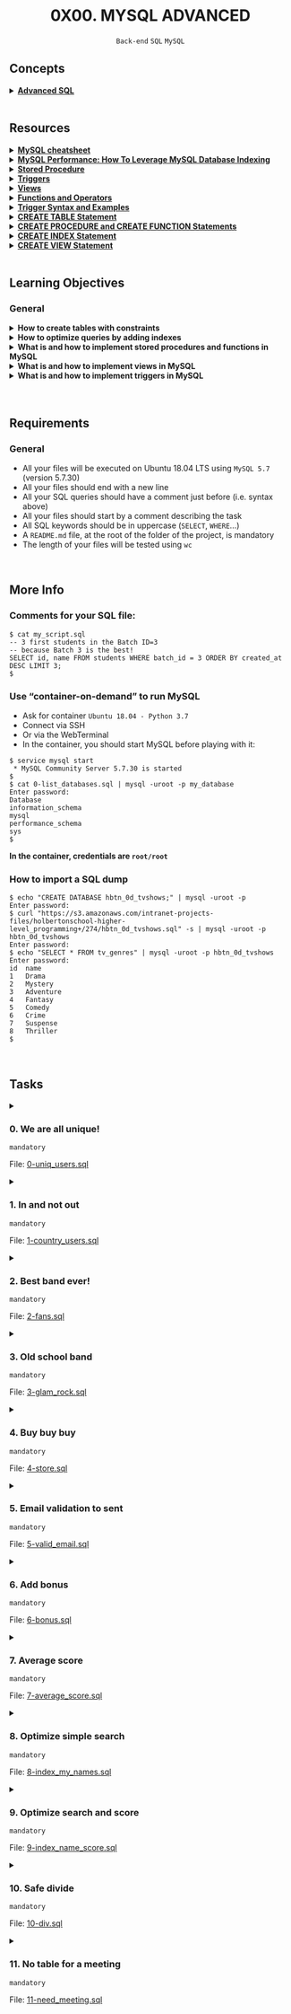 <h1 align="center"><b>0X00. MYSQL ADVANCED</b></h1>
<div align="center"><code>Back-end</code> <code>SQL</code> <code>MySQL</code></div>

## Concepts
<details>
<summary><b><a href="https://intranet.alxswe.com/concepts/555">Advanced SQL</a></b></summary><br>


<br><p align="center">※※※※※※※※※※※※</p><br>
</details>

<!-- <br>
<hr>
<h3><a href=>Notes</a></h3>
<hr> -->


<!--==================================================-->
<br>

## Resources
<details>
<summary><b><a href="https://devhints.io/mysql">MySQL cheatsheet</a></b></summary><br>


<br><p align="center">※※※※※※※※※※※※</p><br>
</details>


<details>
<summary><b><a href="https://intranet.alxswe.com/rltoken/2GJbZ48zRPA70o2YhTdH7g">MySQL Performance: How To Leverage MySQL Database Indexing</a></b></summary><br>


<br><p align="center">※※※※※※※※※※※※</p><br>
</details>


<details>
<summary><b><a href="https://intranet.alxswe.com/rltoken/K180X2OCzb6gzPngjn-EIg">Stored Procedure</a></b></summary><br>


<br><p align="center">※※※※※※※※※※※※</p><br>
</details>


<details>
<summary><b><a href="https://intranet.alxswe.com/rltoken/cJ1qA4o-rRm4rWIsqYKSZg">Triggers</a></b></summary><br>


<br><p align="center">※※※※※※※※※※※※</p><br>
</details>


<details>
<summary><b><a href="https://intranet.alxswe.com/rltoken/vHg1z3UAOcWMvOt8xZHeiA">Views</a></b></summary><br>


<br><p align="center">※※※※※※※※※※※※</p><br>
</details>


<details>
<summary><b><a href="https://intranet.alxswe.com/rltoken/g-c1m6iljScpi4LeqxBRqQ">Functions and Operators</a></b></summary><br>


<br><p align="center">※※※※※※※※※※※※</p><br>
</details>


<details>
<summary><b><a href="https://intranet.alxswe.com/rltoken/gLVwKjQfRL0Jr_nWqAS7VQ">Trigger Syntax and Examples</a></b></summary><br>


<br><p align="center">※※※※※※※※※※※※</p><br>
</details>


<details>
<summary><b><a href="https://intranet.alxswe.com/rltoken/X789nJ22H6HVh1uCQPl0lg">CREATE TABLE Statement</a></b></summary><br>


<br><p align="center">※※※※※※※※※※※※</p><br>
</details>


<details>
<summary><b><a href="https://intranet.alxswe.com/rltoken/mfrWMt1KL3NHXblJykMgZg">CREATE PROCEDURE and CREATE FUNCTION Statements</a></b></summary><br>


<br><p align="center">※※※※※※※※※※※※</p><br>
</details>


<details>
<summary><b><a href="https://intranet.alxswe.com/rltoken/oCu8Rg9WfKyF4BhTt8dZGQ">CREATE INDEX Statement</a></b></summary><br>


<br><p align="center">※※※※※※※※※※※※</p><br>
</details>


<details>
<summary><b><a href="https://intranet.alxswe.com/rltoken/FEZNlZFKZmD1ISnLINkCwQ">CREATE VIEW Statement</a></b></summary><br>


<br><p align="center">※※※※※※※※※※※※</p><br>
</details>



<!--==================================================-->
<br>

## Learning Objectives
<h3>General</h3>

<details>
<summary><b><a href=" "> </a>How to create tables with constraints</b></summary><br>


<br><p align="center">※※※※※※※※※※※※</p><br>
</details>


<details>
<summary><b><a href=" "> </a>How to optimize queries by adding indexes</b></summary><br>


<br><p align="center">※※※※※※※※※※※※</p><br>
</details>


<details>
<summary><b><a href=" "> </a>What is and how to implement stored procedures and functions in MySQL</b></summary><br>


<br><p align="center">※※※※※※※※※※※※</p><br>
</details>


<details>
<summary><b><a href=" "> </a>What is and how to implement views in MySQL</b></summary><br>


<br><p align="center">※※※※※※※※※※※※</p><br>
</details>


<details>
<summary><b><a href=" "> </a>What is and how to implement triggers in MySQL</b></summary><br>


<br><p align="center">※※※※※※※※※※※※</p><br>
</details>



<br>

<!--==================================================-->
<br>

## Requirements
<h3>General</h3>

- All your files will be executed on Ubuntu 18.04 LTS using <code>MySQL 5.7</code> (version 5.7.30)
- All your files should end with a new line
- All your SQL queries should have a comment just before (i.e. syntax above)
- All your files should start by a comment describing the task
- All SQL keywords should be in uppercase (<code>SELECT</code>, <code>WHERE</code>…)
- A <code>README.md</code> file, at the root of the folder of the project, is mandatory
- The length of your files will be tested using <code>wc</code>

<!--==================================================-->
<br>

## More Info
<h3>Comments for your SQL file:</h3>

<pre><code>$ cat my_script.sql
-- 3 first students in the Batch ID=3
-- because Batch 3 is the best!
SELECT id, name FROM students WHERE batch_id = 3 ORDER BY created_at DESC LIMIT 3;
$
</code></pre>

<h3>Use “container-on-demand” to run MySQL</h3>

<ul>
<li>Ask for container <code>Ubuntu 18.04 - Python 3.7</code></li>
<li>Connect via SSH</li>
<li>Or via the WebTerminal</li>
<li>In the container, you should start MySQL before playing with it:</li>
</ul>

<pre><code>$ service mysql start
 * MySQL Community Server 5.7.30 is started
$
$ cat 0-list_databases.sql | mysql -uroot -p my_database
Enter password: 
Database
information_schema
mysql
performance_schema
sys
$
</code></pre>

<strong>In the container, credentials are <code>root/root</code></strong>

<h3>How to import a SQL dump</h3>

<pre><code>$ echo "CREATE DATABASE hbtn_0d_tvshows;" | mysql -uroot -p
Enter password: 
$ curl "https://s3.amazonaws.com/intranet-projects-files/holbertonschool-higher-level_programming+/274/hbtn_0d_tvshows.sql" -s | mysql -uroot -p hbtn_0d_tvshows
Enter password: 
$ echo "SELECT * FROM tv_genres" | mysql -uroot -p hbtn_0d_tvshows
Enter password: 
id  name
1   Drama
2   Mystery
3   Adventure
4   Fantasy
5   Comedy
6   Crime
7   Suspense
8   Thriller
$
</code></pre>


<!--==================================================-->
<br>

## Tasks
<details>
<summary>

### 0. We are all unique!
`mandatory`

File: [0-uniq_users.sql]()
</summary>

<p>Write a SQL script that creates a table <code>users</code> following these requirements:</p>

<ul>
<li>With these attributes:

<ul>
<li><code>id</code>, integer, never null, auto increment and primary key</li>
<li><code>email</code>, string (255 characters), never null and unique</li>
<li><code>name</code>, string (255 characters)</li>
</ul></li>
<li>If the table already exists, your script should not fail</li>
<li>Your script can be executed on any database</li>
</ul>

<p><strong>Context:</strong>
<em>Make an attribute unique directly in the table schema will enforced your business rules and avoid bugs in your application</em></p>

<pre><code>bob@dylan:~$ echo "SELECT * FROM users;" | mysql -uroot -p holberton
Enter password: 
ERROR 1146 (42S02) at line 1: Table 'holberton.users' doesn't exist
bob@dylan:~$ 
bob@dylan:~$ cat 0-uniq_users.sql | mysql -uroot -p holberton
Enter password: 
bob@dylan:~$ 
bob@dylan:~$ echo 'INSERT INTO users (email, name) VALUES ("bob@dylan.com", "Bob");' | mysql -uroot -p holberton
Enter password: 
bob@dylan:~$ echo 'INSERT INTO users (email, name) VALUES ("sylvie@dylan.com", "Sylvie");' | mysql -uroot -p holberton
Enter password: 
bob@dylan:~$ echo 'INSERT INTO users (email, name) VALUES ("bob@dylan.com", "Jean");' | mysql -uroot -p holberton
Enter password: 
ERROR 1062 (23000) at line 1: Duplicate entry 'bob@dylan.com' for key 'email'
bob@dylan:~$ 
bob@dylan:~$ echo "SELECT * FROM users;" | mysql -uroot -p holberton
Enter password: 
id  email   name
1   bob@dylan.com   Bob
2   sylvie@dylan.com    Sylvie
bob@dylan:~$ 
</code></pre>


</details>

<details>
<summary>

### 1. In and not out
`mandatory`

File: [1-country_users.sql]()
</summary>

<p>Write a SQL script that creates a table <code>users</code> following these requirements:</p>

<ul>
<li>With these attributes:

<ul>
<li><code>id</code>, integer, never null, auto increment and primary key</li>
<li><code>email</code>, string (255 characters), never null and unique</li>
<li><code>name</code>, string (255 characters)</li>
<li><code>country</code>, enumeration of countries: <code>US</code>, <code>CO</code> and <code>TN</code>, never null (= default will be the first element of the enumeration, here <code>US</code>)</li>
</ul></li>
<li>If the table already exists, your script should not fail</li>
<li>Your script can be executed on any database</li>
</ul>

<pre><code>bob@dylan:~$ echo "SELECT * FROM users;" | mysql -uroot -p holberton
Enter password: 
ERROR 1146 (42S02) at line 1: Table 'holberton.users' doesn't exist
bob@dylan:~$ 
bob@dylan:~$ cat 1-country_users.sql | mysql -uroot -p holberton
Enter password: 
bob@dylan:~$ 
bob@dylan:~$ echo 'INSERT INTO users (email, name, country) VALUES ("bob@dylan.com", "Bob", "US");' | mysql -uroot -p holberton
Enter password: 
bob@dylan:~$ echo 'INSERT INTO users (email, name, country) VALUES ("sylvie@dylan.com", "Sylvie", "CO");' | mysql -uroot -p holberton
Enter password: 
bob@dylan:~$ echo 'INSERT INTO users (email, name, country) VALUES ("jean@dylan.com", "Jean", "FR");' | mysql -uroot -p holberton
Enter password: 
ERROR 1265 (01000) at line 1: Data truncated for column 'country' at row 1
bob@dylan:~$ 
bob@dylan:~$ echo 'INSERT INTO users (email, name) VALUES ("john@dylan.com", "John");' | mysql -uroot -p holberton
Enter password: 
bob@dylan:~$ 
bob@dylan:~$ echo "SELECT * FROM users;" | mysql -uroot -p holberton
Enter password: 
id  email   name    country
1   bob@dylan.com   Bob US
2   sylvie@dylan.com    Sylvie  CO
3   john@dylan.com  John    US
bob@dylan:~$ 
</code></pre>


</details>

<details>
<summary>

### 2. Best band ever!
`mandatory`

File: [2-fans.sql]()
</summary>

<p>Write a SQL script that ranks country origins of bands, ordered by the number of (non-unique) fans</p>

<p><strong>Requirements:</strong></p>

<ul>
<li>Import this table dump: <a href="https://intranet.alxswe.com/rltoken/uPn947gnZLaa0FJrrAFTGQ" target="_blank" title="metal_bands.sql.zip">metal_bands.sql.zip</a></li>
<li>Column names must be: <code>origin</code> and <code>nb_fans</code></li>
<li>Your script can be executed on any database</li>
</ul>

<p><strong>Context:</strong>
<em>Calculate/compute something is always power intensive… better to distribute the load!</em></p>

<pre><code>bob@dylan:~$ cat metal_bands.sql | mysql -uroot -p holberton
Enter password: 
bob@dylan:~$ 
bob@dylan:~$ cat 2-fans.sql | mysql -uroot -p holberton &gt; tmp_res ; head tmp_res
Enter password: 
origin  nb_fans
USA 99349
Sweden  47169
Finland 32878
United Kingdom  32518
Germany 29486
Norway  22405
Canada  8874
The Netherlands 8819
Italy   7178
bob@dylan:~$ 
</code></pre>


</details>

<details>
<summary>

### 3. Old school band
`mandatory`

File: [3-glam_rock.sql]()
</summary>

<p>Write a SQL script that lists all bands with <code>Glam rock</code> as their main style, ranked by their longevity</p>

<p><strong>Requirements:</strong></p>

<ul>
<li>Import this table dump: <a href="https://intranet.alxswe.com/rltoken/uPn947gnZLaa0FJrrAFTGQ" target="_blank" title="metal_bands.sql.zip">metal_bands.sql.zip</a></li>
<li>Column names must be: <code>band_name</code> and <code>lifespan</code> (in years <strong>until 2022</strong> - please use <code>2022</code> instead of <code>YEAR(CURDATE())</code>)</li>
<li>You should use attributes <code>formed</code> and <code>split</code> for computing the <code>lifespan</code></li>
<li>Your script can be executed on any database</li>
</ul>

<pre><code>bob@dylan:~$ cat metal_bands.sql | mysql -uroot -p holberton
Enter password: 
bob@dylan:~$ 
bob@dylan:~$ cat 3-glam_rock.sql | mysql -uroot -p holberton 
Enter password: 
band_name   lifespan
Alice Cooper    56
Mötley Crüe   34
Marilyn Manson  31
The 69 Eyes 30
Hardcore Superstar  23
Nasty Idols 0
Hanoi Rocks 0
bob@dylan:~$ 
</code></pre>


</details>

<details>
<summary>

### 4. Buy buy buy
`mandatory`

File: [4-store.sql]()
</summary>

<p>Write a SQL script that creates a trigger that decreases the quantity of an item after adding a new order.</p>

<p>Quantity in the table <code>items</code> can be negative.</p>

<p><strong>Context:</strong>
<em>Updating multiple tables for one action from your application can generate issue: network disconnection, crash, etc… to keep your data in a good shape, let MySQL do it for you!</em></p>

<pre><code>bob@dylan:~$ cat 4-init.sql
-- Initial
DROP TABLE IF EXISTS items;
DROP TABLE IF EXISTS orders;

CREATE TABLE IF NOT EXISTS items (
    name VARCHAR(255) NOT NULL,
    quantity int NOT NULL DEFAULT 10
);

CREATE TABLE IF NOT EXISTS orders (
    item_name VARCHAR(255) NOT NULL,
    number int NOT NULL
);

INSERT INTO items (name) VALUES ("apple"), ("pineapple"), ("pear");

bob@dylan:~$ 
bob@dylan:~$ cat 4-init.sql | mysql -uroot -p holberton 
Enter password: 
bob@dylan:~$ 
bob@dylan:~$ cat 4-store.sql | mysql -uroot -p holberton 
Enter password: 
bob@dylan:~$ 
bob@dylan:~$ cat 4-main.sql
Enter password: 
-- Show and add orders
SELECT * FROM items;
SELECT * FROM orders;

INSERT INTO orders (item_name, number) VALUES ('apple', 1);
INSERT INTO orders (item_name, number) VALUES ('apple', 3);
INSERT INTO orders (item_name, number) VALUES ('pear', 2);

SELECT "--";

SELECT * FROM items;
SELECT * FROM orders;

bob@dylan:~$ 
bob@dylan:~$ cat 4-main.sql | mysql -uroot -p holberton 
Enter password: 
name    quantity
apple   10
pineapple   10
pear    10
--
--
name    quantity
apple   6
pineapple   10
pear    8
item_name   number
apple   1
apple   3
pear    2
bob@dylan:~$ 
</code></pre>


</details>

<details>
<summary>

### 5. Email validation to sent
`mandatory`

File: [5-valid_email.sql]()
</summary>

<p>Write a SQL script that creates a trigger that resets the attribute <code>valid_email</code> only when the <code>email</code> has been changed.</p>

<p><strong>Context:</strong>
<em>Nothing related to MySQL, but perfect for user email validation - distribute the logic to the database itself!</em></p>

<pre><code>bob@dylan:~$ cat 5-init.sql
-- Initial
DROP TABLE IF EXISTS users;

CREATE TABLE IF NOT EXISTS users (
    id int not null AUTO_INCREMENT,
    email varchar(255) not null,
    name varchar(255),
    valid_email boolean not null default 0,
    PRIMARY KEY (id)
);

INSERT INTO users (email, name) VALUES ("bob@dylan.com", "Bob");
INSERT INTO users (email, name, valid_email) VALUES ("sylvie@dylan.com", "Sylvie", 1);
INSERT INTO users (email, name, valid_email) VALUES ("jeanne@dylan.com", "Jeanne", 1);

bob@dylan:~$ 
bob@dylan:~$ cat 5-init.sql | mysql -uroot -p holberton 
Enter password: 
bob@dylan:~$ 
bob@dylan:~$ cat 5-valid_email.sql | mysql -uroot -p holberton 
Enter password: 
bob@dylan:~$ 
bob@dylan:~$ cat 5-main.sql
Enter password: 
-- Show users and update (or not) email
SELECT * FROM users;

UPDATE users SET valid_email = 1 WHERE email = "bob@dylan.com";
UPDATE users SET email = "sylvie+new@dylan.com" WHERE email = "sylvie@dylan.com";
UPDATE users SET name = "Jannis" WHERE email = "jeanne@dylan.com";

SELECT "--";
SELECT * FROM users;

UPDATE users SET email = "bob@dylan.com" WHERE email = "bob@dylan.com";

SELECT "--";
SELECT * FROM users;

bob@dylan:~$ 
bob@dylan:~$ cat 5-main.sql | mysql -uroot -p holberton 
Enter password: 
id  email   name    valid_email
1   bob@dylan.com   Bob 0
2   sylvie@dylan.com    Sylvie  1
3   jeanne@dylan.com    Jeanne  1
--
--
id  email   name    valid_email
1   bob@dylan.com   Bob 1
2   sylvie+new@dylan.com    Sylvie  0
3   jeanne@dylan.com    Jannis  1
--
--
id  email   name    valid_email
1   bob@dylan.com   Bob 1
2   sylvie+new@dylan.com    Sylvie  0
3   jeanne@dylan.com    Jannis  1
bob@dylan:~$ 
</code></pre>


</details>

<details>
<summary>

### 6. Add bonus
`mandatory`

File: [6-bonus.sql]()
</summary>

<p>Write a SQL script that creates a stored procedure <code>AddBonus</code> that adds a new correction for a student.</p>

<p><strong>Requirements:</strong></p>

<ul>
<li>Procedure <code>AddBonus</code> is taking 3 inputs (in this order):

<ul>
<li><code>user_id</code>, a <code>users.id</code> value (you can assume <code>user_id</code> is linked to an existing <code>users</code>)</li>
<li><code>project_name</code>, a new or already exists <code>projects</code> - if no <code>projects.name</code> found in the table, you should create it</li>
<li><code>score</code>, the score value for the correction</li>
</ul></li>
</ul>

<p><strong>Context:</strong>
<em>Write code in SQL is a nice level up!</em></p>

<pre><code>bob@dylan:~$ cat 6-init.sql
-- Initial
DROP TABLE IF EXISTS corrections;
DROP TABLE IF EXISTS users;
DROP TABLE IF EXISTS projects;

CREATE TABLE IF NOT EXISTS users (
    id int not null AUTO_INCREMENT,
    name varchar(255) not null,
    average_score float default 0,
    PRIMARY KEY (id)
);

CREATE TABLE IF NOT EXISTS projects (
    id int not null AUTO_INCREMENT,
    name varchar(255) not null,
    PRIMARY KEY (id)
);

CREATE TABLE IF NOT EXISTS corrections (
    user_id int not null,
    project_id int not null,
    score int default 0,
    KEY `user_id` (`user_id`),
    KEY `project_id` (`project_id`),
    CONSTRAINT fk_user_id FOREIGN KEY (`user_id`) REFERENCES `users` (`id`) ON DELETE CASCADE,
    CONSTRAINT fk_project_id FOREIGN KEY (`project_id`) REFERENCES `projects` (`id`) ON DELETE CASCADE
);

INSERT INTO users (name) VALUES ("Bob");
SET @user_bob = LAST_INSERT_ID();

INSERT INTO users (name) VALUES ("Jeanne");
SET @user_jeanne = LAST_INSERT_ID();

INSERT INTO projects (name) VALUES ("C is fun");
SET @project_c = LAST_INSERT_ID();

INSERT INTO projects (name) VALUES ("Python is cool");
SET @project_py = LAST_INSERT_ID();


INSERT INTO corrections (user_id, project_id, score) VALUES (@user_bob, @project_c, 80);
INSERT INTO corrections (user_id, project_id, score) VALUES (@user_bob, @project_py, 96);

INSERT INTO corrections (user_id, project_id, score) VALUES (@user_jeanne, @project_c, 91);
INSERT INTO corrections (user_id, project_id, score) VALUES (@user_jeanne, @project_py, 73);

bob@dylan:~$ 
bob@dylan:~$ cat 6-init.sql | mysql -uroot -p holberton 
Enter password: 
bob@dylan:~$ 
bob@dylan:~$ cat 6-bonus.sql | mysql -uroot -p holberton 
Enter password: 
bob@dylan:~$ 
bob@dylan:~$ cat 6-main.sql
Enter password: 
-- Show and add bonus correction
SELECT * FROM projects;
SELECT * FROM corrections;

SELECT "--";

CALL AddBonus((SELECT id FROM users WHERE name = "Jeanne"), "Python is cool", 100);

CALL AddBonus((SELECT id FROM users WHERE name = "Jeanne"), "Bonus project", 100);
CALL AddBonus((SELECT id FROM users WHERE name = "Bob"), "Bonus project", 10);

CALL AddBonus((SELECT id FROM users WHERE name = "Jeanne"), "New bonus", 90);

SELECT "--";

SELECT * FROM projects;
SELECT * FROM corrections;

bob@dylan:~$ 
bob@dylan:~$ cat 6-main.sql | mysql -uroot -p holberton 
Enter password: 
id  name
1   C is fun
2   Python is cool
user_id project_id  score
1   1   80
1   2   96
2   1   91
2   2   73
--
--
--
--
id  name
1   C is fun
2   Python is cool
3   Bonus project
4   New bonus
user_id project_id  score
1   1   80
1   2   96
2   1   91
2   2   73
2   2   100
2   3   100
1   3   10
2   4   90
bob@dylan:~$ 
</code></pre>


</details>

<details>
<summary>

### 7. Average score
`mandatory`

File: [7-average_score.sql]()
</summary>

<p>Write a SQL script that creates a stored procedure <code>ComputeAverageScoreForUser</code> that computes and store the average score for a student.
Note: An average score can be a decimal</p>

<p><strong>Requirements:</strong></p>

<ul>
<li>Procedure <code>ComputeAverageScoreForUser</code> is taking 1 input:

<ul>
<li><code>user_id</code>, a <code>users.id</code> value (you can assume <code>user_id</code> is linked to an existing <code>users</code>)</li>
</ul></li>
</ul>

<pre><code>bob@dylan:~$ cat 7-init.sql
-- Initial
DROP TABLE IF EXISTS corrections;
DROP TABLE IF EXISTS users;
DROP TABLE IF EXISTS projects;

CREATE TABLE IF NOT EXISTS users (
    id int not null AUTO_INCREMENT,
    name varchar(255) not null,
    average_score float default 0,
    PRIMARY KEY (id)
);

CREATE TABLE IF NOT EXISTS projects (
    id int not null AUTO_INCREMENT,
    name varchar(255) not null,
    PRIMARY KEY (id)
);

CREATE TABLE IF NOT EXISTS corrections (
    user_id int not null,
    project_id int not null,
    score int default 0,
    KEY `user_id` (`user_id`),
    KEY `project_id` (`project_id`),
    CONSTRAINT fk_user_id FOREIGN KEY (`user_id`) REFERENCES `users` (`id`) ON DELETE CASCADE,
    CONSTRAINT fk_project_id FOREIGN KEY (`project_id`) REFERENCES `projects` (`id`) ON DELETE CASCADE
);

INSERT INTO users (name) VALUES ("Bob");
SET @user_bob = LAST_INSERT_ID();

INSERT INTO users (name) VALUES ("Jeanne");
SET @user_jeanne = LAST_INSERT_ID();

INSERT INTO projects (name) VALUES ("C is fun");
SET @project_c = LAST_INSERT_ID();

INSERT INTO projects (name) VALUES ("Python is cool");
SET @project_py = LAST_INSERT_ID();


INSERT INTO corrections (user_id, project_id, score) VALUES (@user_bob, @project_c, 80);
INSERT INTO corrections (user_id, project_id, score) VALUES (@user_bob, @project_py, 96);

INSERT INTO corrections (user_id, project_id, score) VALUES (@user_jeanne, @project_c, 91);
INSERT INTO corrections (user_id, project_id, score) VALUES (@user_jeanne, @project_py, 73);

bob@dylan:~$ 
bob@dylan:~$ cat 7-init.sql | mysql -uroot -p holberton 
Enter password: 
bob@dylan:~$ 
bob@dylan:~$ cat 7-average_score.sql | mysql -uroot -p holberton 
Enter password: 
bob@dylan:~$ 
bob@dylan:~$ cat 7-main.sql
-- Show and compute average score
SELECT * FROM users;
SELECT * FROM corrections;

SELECT "--";
CALL ComputeAverageScoreForUser((SELECT id FROM users WHERE name = "Jeanne"));

SELECT "--";
SELECT * FROM users;

bob@dylan:~$ 
bob@dylan:~$ cat 7-main.sql | mysql -uroot -p holberton 
Enter password: 
id  name    average_score
1   Bob 0
2   Jeanne  0
user_id project_id  score
1   1   80
1   2   96
2   1   91
2   2   73
--
--
--
--
id  name    average_score
1   Bob 0
2   Jeanne  82
bob@dylan:~$ 
</code></pre>


</details>

<details>
<summary>

### 8. Optimize simple search
`mandatory`

File: [8-index_my_names.sql]()
</summary>

<p>Write a SQL script that creates an index <code>idx_name_first</code> on the table <code>names</code> and the first letter of <code>name</code>.</p>

<p><strong>Requirements:</strong></p>

<ul>
<li>Import this table dump: <a href="https://intranet.alxswe.com/rltoken/BluyCCIIfw0NqcjqUiUdEw" target="_blank" title="names.sql.zip">names.sql.zip</a></li>
<li>Only the first letter of <code>name</code> must be indexed</li>
</ul>

<p><strong>Context:</strong>
<em>Index is not the solution for any performance issue, but well used, it’s really powerful!</em></p>

<pre><code>bob@dylan:~$ cat names.sql | mysql -uroot -p holberton
Enter password: 
bob@dylan:~$ 
bob@dylan:~$ mysql -uroot -p holberton
Enter password: 
mysql&gt; SELECT COUNT(name) FROM names WHERE name LIKE 'a%';
+-------------+
| COUNT(name) |
+-------------+
|      302936 |
+-------------+
1 row in set (2.19 sec)
mysql&gt; 
mysql&gt; exit
bye
bob@dylan:~$ 
bob@dylan:~$ cat 8-index_my_names.sql | mysql -uroot -p holberton 
Enter password: 
bob@dylan:~$ 
bob@dylan:~$ mysql -uroot -p holberton
Enter password: 
mysql&gt; SHOW index FROM names;
+-------+------------+----------------+--------------+-------------+-----------+-------------+----------+--------+------+------------+---------+---------------+
| Table | Non_unique | Key_name       | Seq_in_index | Column_name | Collation | Cardinality | Sub_part | Packed | Null | Index_type | Comment | Index_comment |
+-------+------------+----------------+--------------+-------------+-----------+-------------+----------+--------+------+------------+---------+---------------+
| names |          1 | idx_name_first |            1 | name        | A         |          25 |        1 | NULL   | YES  | BTREE      |         |               |
+-------+------------+----------------+--------------+-------------+-----------+-------------+----------+--------+------+------------+---------+---------------+
1 row in set (0.00 sec)
mysql&gt; 
mysql&gt; SELECT COUNT(name) FROM names WHERE name LIKE 'a%';
+-------------+
| COUNT(name) |
+-------------+
|      302936 |
+-------------+
1 row in set (0.82 sec)
mysql&gt; 
mysql&gt; exit
bye
bob@dylan:~$ 
</code></pre>


</details>

<details>
<summary>

### 9. Optimize search and score
`mandatory`

File: [9-index_name_score.sql]()
</summary>

<p>Write a SQL script that creates an index <code>idx_name_first_score</code> on the table <code>names</code> and the first letter of <code>name</code> and the <code>score</code>.</p>

<p><strong>Requirements:</strong></p>

<ul>
<li>Import this table dump: <a href="https://intranet.alxswe.com/rltoken/BluyCCIIfw0NqcjqUiUdEw" target="_blank" title="names.sql.zip">names.sql.zip</a></li>
<li>Only the first letter of <code>name</code> AND <code>score</code> must be indexed</li>
</ul>

<pre><code>bob@dylan:~$ cat names.sql | mysql -uroot -p holberton
Enter password: 
bob@dylan:~$ 
bob@dylan:~$ mysql -uroot -p holberton
Enter password: 
mysql&gt; SELECT COUNT(name) FROM names WHERE name LIKE 'a%' AND score &lt; 80;
+-------------+
| count(name) |
+-------------+
|       60717 |
+-------------+
1 row in set (2.40 sec)
mysql&gt; 
mysql&gt; exit
bye
bob@dylan:~$ 
bob@dylan:~$ cat 9-index_name_score.sql | mysql -uroot -p holberton 
Enter password: 
bob@dylan:~$ 
bob@dylan:~$ mysql -uroot -p holberton
Enter password: 
mysql&gt; SHOW index FROM names;
+-------+------------+----------------------+--------------+-------------+-----------+-------------+----------+--------+------+------------+---------+---------------+
| Table | Non_unique | Key_name             | Seq_in_index | Column_name | Collation | Cardinality | Sub_part | Packed | Null | Index_type | Comment | Index_comment |
+-------+------------+----------------------+--------------+-------------+-----------+-------------+----------+--------+------+------------+---------+---------------+
| names |          1 | idx_name_first_score |            1 | name        | A         |          25 |        1 | NULL   | YES  | BTREE      |         |               |
| names |          1 | idx_name_first_score |            2 | score       | A         |        3901 |     NULL | NULL   | YES  | BTREE      |         |               |
+-------+------------+----------------------+--------------+-------------+-----------+-------------+----------+--------+------+------------+---------+---------------+
2 rows in set (0.00 sec)
mysql&gt; 
mysql&gt; SELECT COUNT(name) FROM names WHERE name LIKE 'a%' AND score &lt; 80;
+-------------+
| COUNT(name) |
+-------------+
|       60717 |
+-------------+
1 row in set (0.48 sec)
mysql&gt; 
mysql&gt; exit
bye
bob@dylan:~$ 
</code></pre>


</details>

<details>
<summary>

### 10. Safe divide
`mandatory`

File: [10-div.sql]()
</summary>

<p>Write a SQL script that creates a function <code>SafeDiv</code> that divides (and returns) the first by the second number or returns 0 if the second number is equal to 0.</p>

<p><strong>Requirements:</strong></p>

<ul>
<li>You must create a function</li>
<li>The function <code>SafeDiv</code> takes 2 arguments:

<ul>
<li><code>a</code>, INT</li>
<li><code>b</code>, INT</li>
</ul></li>
<li>And returns <code>a / b</code> or 0 if <code>b == 0</code></li>
</ul>

<pre><code>bob@dylan:~$ cat 10-init.sql
-- Initial
DROP TABLE IF EXISTS numbers;

CREATE TABLE IF NOT EXISTS numbers (
    a int default 0,
    b int default 0
);

INSERT INTO numbers (a, b) VALUES (10, 2);
INSERT INTO numbers (a, b) VALUES (4, 5);
INSERT INTO numbers (a, b) VALUES (2, 3);
INSERT INTO numbers (a, b) VALUES (6, 3);
INSERT INTO numbers (a, b) VALUES (7, 0);
INSERT INTO numbers (a, b) VALUES (6, 8);

bob@dylan:~$ cat 10-init.sql | mysql -uroot -p holberton
Enter password: 
bob@dylan:~$ 
bob@dylan:~$ cat 10-div.sql | mysql -uroot -p holberton
Enter password: 
bob@dylan:~$ 
bob@dylan:~$ echo "SELECT (a / b) FROM numbers;" | mysql -uroot -p holberton
Enter password: 
(a / b)
5.0000
0.8000
0.6667
2.0000
NULL
0.7500
bob@dylan:~$ 
bob@dylan:~$ echo "SELECT SafeDiv(a, b) FROM numbers;" | mysql -uroot -p holberton
Enter password: 
SafeDiv(a, b)
5
0.800000011920929
0.6666666865348816
2
0
0.75
bob@dylan:~$ 
</code></pre>


</details>

<details>
<summary>

### 11. No table for a meeting
`mandatory`

File: [11-need_meeting.sql]()
</summary>

<p>Write a SQL script that creates a view <code>need_meeting</code> that lists all students that have a score under 80 (strict) and no <code>last_meeting</code> or more than 1 month.</p>

<p><strong>Requirements:</strong></p>

<ul>
<li>The view <code>need_meeting</code> should return all students name when:

<ul>
<li>They score are under (strict) to 80</li>
<li><strong>AND</strong> no <code>last_meeting</code> date <strong>OR</strong> more than a month</li>
</ul></li>
</ul>

<pre><code>bob@dylan:~$ cat 11-init.sql
-- Initial
DROP TABLE IF EXISTS students;

CREATE TABLE IF NOT EXISTS students (
    name VARCHAR(255) NOT NULL,
    score INT default 0,
    last_meeting DATE NULL 
);

INSERT INTO students (name, score) VALUES ("Bob", 80);
INSERT INTO students (name, score) VALUES ("Sylvia", 120);
INSERT INTO students (name, score) VALUES ("Jean", 60);
INSERT INTO students (name, score) VALUES ("Steeve", 50);
INSERT INTO students (name, score) VALUES ("Camilia", 80);
INSERT INTO students (name, score) VALUES ("Alexa", 130);

bob@dylan:~$ cat 11-init.sql | mysql -uroot -p holberton
Enter password: 
bob@dylan:~$ 
bob@dylan:~$ cat 11-need_meeting.sql | mysql -uroot -p holberton
Enter password: 
bob@dylan:~$ 
bob@dylan:~$ cat 11-main.sql
-- Test view
SELECT * FROM need_meeting;

SELECT "--";

UPDATE students SET score = 40 WHERE name = 'Bob';
SELECT * FROM need_meeting;

SELECT "--";

UPDATE students SET score = 80 WHERE name = 'Steeve';
SELECT * FROM need_meeting;

SELECT "--";

UPDATE students SET last_meeting = CURDATE() WHERE name = 'Jean';
SELECT * FROM need_meeting;

SELECT "--";

UPDATE students SET last_meeting = ADDDATE(CURDATE(), INTERVAL -2 MONTH) WHERE name = 'Jean';
SELECT * FROM need_meeting;

SELECT "--";

SHOW CREATE TABLE need_meeting;

SELECT "--";

SHOW CREATE TABLE students;

bob@dylan:~$ 
bob@dylan:~$ cat 11-main.sql | mysql -uroot -p holberton
Enter password: 
name
Jean
Steeve
--
--
name
Bob
Jean
Steeve
--
--
name
Bob
Jean
--
--
name
Bob
--
--
name
Bob
Jean
--
--
View    Create View character_set_client    collation_connection
XXXXXX&lt;yes, here it will display the View SQL statement :-) &gt;XXXXXX
--
--
Table   Create Table
students    CREATE TABLE `students` (\n  `name` varchar(255) NOT NULL,\n  `score` int(11) DEFAULT '0',\n  `last_meeting` date DEFAULT NULL\n) ENGINE=InnoDB DEFAULT CHARSET=latin1
bob@dylan:~$ 
</code></pre>


</details>

